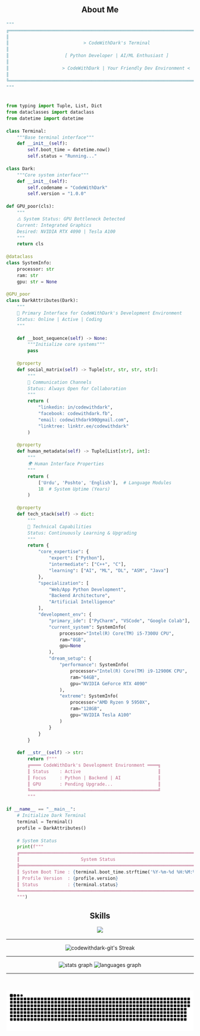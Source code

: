 <h2 align="center">About Me </h2>

```python
"""
╔══════════════════════════════════════════════════════════════════════════════════╗
║                                                                                  ║
║                            > CodeWithDark's Terminal                             ║
║                                                                                  ║
║                     [ Python Developer | AI/ML Enthusiast ]                      ║
║                                                                                  ║
║                    > CodeWithDark | Your Friendly Dev Environment <              ║
║                                                                                  ║
╚══════════════════════════════════════════════════════════════════════════════════╝
"""


from typing import Tuple, List, Dict
from dataclasses import dataclass
from datetime import datetime

class Terminal:
    """Base terminal interface"""
    def __init__(self):
        self.boot_time = datetime.now()
        self.status = "Running..."

class Dark:
    """Core system interface"""
    def __init__(self):
        self.codename = "CodeWithDark"
        self.version = "1.0.0"

def GPU_poor(cls):
    """
    ⚠️ System Status: GPU Bottleneck Detected
    Current: Integrated Graphics
    Desired: NVIDIA RTX 4090 | Tesla A100
    """
    return cls

@dataclass
class SystemInfo:
    processor: str
    ram: str
    gpu: str = None

@GPU_poor
class DarkAttributes(Dark):
    """
    🎯 Primary Interface for CodeWithDark's Development Environment
    Status: Online | Active | Coding
    """
    
    def __boot_sequence(self) -> None:
        """Initialize core systems"""
        pass

    @property
    def social_matrix(self) -> Tuple[str, str, str, str]:
        """
        💫 Communication Channels
        Status: Always Open for Collaboration
        """
        return (
            "linkedin: in/codewithdark",
            "facebook: codewithdark.fb",
            "email: codewithdark90@gmail.com",
            "linktree: linktr.ee/codewithdark"
        )

    @property
    def human_metadata(self) -> Tuple[List[str], int]:
        """
        🌍 Human Interface Properties
        """
        return (
            ['Urdu', 'Poshto', 'English'],  # Language Modules
            18  # System Uptime (Years)
        )

    @property
    def tech_stack(self) -> dict:
        """
        🚀 Technical Capabilities
        Status: Continuously Learning & Upgrading
        """
        return {
            "core_expertise": {
                "expert": ["Python"],
                "intermediate": ["C++", "C"],
                "learning": ["AI", "ML", "DL", "ASM", "Java"]
            },
            "specialization": [
                "Web/App Python Development",
                "Backend Architecture",
                "Artificial Intelligence"
            ],
            "development_env": {
                "primary_ide": ["PyCharm", "VSCode", "Google Colab"],
                "current_system": SystemInfo(
                    processor="Intel(R) Core(TM) i5-7300U CPU",
                    ram="8GB",
                    gpu=None
                ),
                "dream_setup": {
                    "performance": SystemInfo(
                        processor="Intel(R) Core(TM) i9-12900K CPU",
                        ram="64GB",
                        gpu="NVIDIA GeForce RTX 4090"
                    ),
                    "extreme": SystemInfo(
                        processor="AMD Ryzen 9 5950X",
                        ram="128GB",
                        gpu="NVIDIA Tesla A100"
                    )
                }
            }
        }

    def __str__(self) -> str:
        return f"""
        ╔════ CodeWithDark's Development Environment ════╗
        ║ Status    : Active                             ║
        ║ Focus     : Python | Backend | AI              ║
        ║ GPU       : Pending Upgrade...                 ║
        ╚════════════════════════════════════════════════╝
        """

if __name__ == "__main__":
    # Initialize Dark Terminal
    terminal = Terminal()
    profile = DarkAttributes()
    
    # System Status
    print(f"""
    ╔═════════════════════════════════════════════════════════════════════════╗
    ║                       System Status                                     ║
    ╠═════════════════════════════════════════════════════════════════════════╣
    ║ System Boot Time : {terminal.boot_time.strftime('%Y-%m-%d %H:%M:%S')}   ║
    ║ Profile Version  : {profile.version}                                    ║
    ║ Status           : {terminal.status}                                    ║
    ╚═════════════════════════════════════════════════════════════════════════╝
    """)

```
<h2 align="center">Skills </h2>

<p align="center">
  <a href="https://skillicons.dev">
    <img src="https://skillicons.dev/icons?i=python,pycharm,visualstudio,vscode,replit,docker,kubernetes,gitlab,github,git,anaconda,pytorch,tensorflow,sklearn,opencv,flask,fastapi,selenium,c,cpp,css,html" />
  </a>
</p>

---

<div align="center";>
    <img
        src="https://github-readme-streak-stats.herokuapp.com/?user=codewithdark-git&theme=transparent&hide_border=true" 
        alt="codewithdark-git's Streak" 
    />
</div>

---


<div align="center">
  <img src="https://github-readme-stats.vercel.app/api?username=codewithdark-git&hide_title=false&hide_rank=false&show_icons=true&include_all_commits=true&count_private=true&disable_animations=false&theme=transparent&hide_border=false" height="150" alt="stats graph"  />
  <img src="https://github-readme-stats.vercel.app/api/top-langs?username=codewithdark-git&locale=en&hide_title=false&layout=compact&card_width=320&langs_count=5&theme=transparent" height="150" alt="languages graph"  />
</div>
 
---

<div id="header" align="center">
  <img src="https://komarev.com/ghpvc/?username=codewithdark-git&style=for-the-badge&color=orange" alt=""/>
</div>



<p align="center">
 <img width="1000" src="assets/github-snake.svg" alt="snake"/>
</p>


